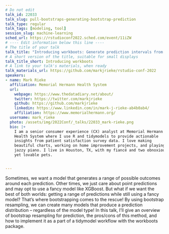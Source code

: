 ```yaml
---
# Do not edit
talk_id: 22033
talk_slug: pull-bootstraps-generating-bootstrap-prediction
talk_type: regular
talk_tags: [modeling, tool]
session_slug: machine-learning
sched_url: https://rstudioconf2022.sched.com/event/11iZW
# ---- Edit information below this line ----
# The title of your talk
talk_title: "Introducing workboots: Generate prediction intervals from tidymodel workflows"
# A short version of the title, suitable for small displays
talk_title_short: Introducing workboots
# A link to your talk's materials, when ready
talk_materials_url: https://github.com/markjrieke/rstudio-conf-2022
speakers:
- name: Mark Rieke
  affiliation: Memorial Hermann Health System
  url:
    webpage: https://www.thedatadiary.net/about/
    twitter: https://twitter.com/markjrieke
    github: https://github.com/markjrieke
    linkedin: https://www.linkedin.com/in/mark-j-rieke-ab4b0ab4/
    affiliation: https://www.memorialhermann.org/
  username: mark_rieke
  photo: /assets/img/2022Conf/_talks/22033_mark-rieke.png
  bio: |+
    I am a senior consumer experience (CX) analyst at Memorial Hermann
    Health System where I use R and tidymodels to provide actionable
    insights from patient satisfaction survey data. I love making
    beautiful charts, working on home improvement projects, and playing
    jazzy piano. I live in Houston, TX, with my fiancé and two obnoxious
    yet lovable pets.


---
```


<!-- ABSTRACT ----
Please write abstract below. You may use simple markdown (links, code style, bold, italics)
-->

Sometimes, we want a model that generates a range of possible outcomes around
each prediction. Other times, we just care about point predictions and may
opt to use a fancy model like XGBoost. But what if we want the best of both
worlds: getting a range of predictions while still using a fancy model? That’s
where bootstrapping comes to the rescue! By using bootstrap resampling, we can
create many models that produce a prediction distribution – regardless of the
model type! In this talk, I’ll give an overview of bootstrap resampling for
prediction, the pros/cons of this method, and how to implement it as a part of a
tidymodel workflow with the workboots package.
